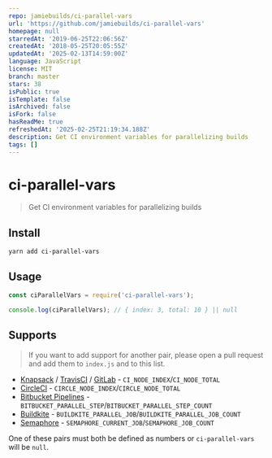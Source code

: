 ```yaml
---
repo: jamiebuilds/ci-parallel-vars
url: 'https://github.com/jamiebuilds/ci-parallel-vars'
homepage: null
starredAt: '2019-06-25T22:06:56Z'
createdAt: '2018-05-25T20:05:55Z'
updatedAt: '2025-02-13T14:59:00Z'
language: JavaScript
license: MIT
branch: master
stars: 38
isPublic: true
isTemplate: false
isArchived: false
isFork: false
hasReadMe: true
refreshedAt: '2025-02-25T21:19:34.188Z'
description: Get CI environment variables for parallelizing builds
tags: []
---
```


# ci-parallel-vars

> Get CI environment variables for parallelizing builds

## Install

```
yarn add ci-parallel-vars
```

## Usage

```js
const ciParallelVars = require('ci-parallel-vars');

console.log(ciParallelVars); // { index: 3, total: 10 } || null
```

## Supports

> If you want to add support for another pair, please open a pull request and
> add them to `index.js` and to this list.

- [Knapsack] / [TravisCI] / [GitLab] - `CI_NODE_INDEX`/`CI_NODE_TOTAL`
- [CircleCI] - `CIRCLE_NODE_INDEX`/`CIRCLE_NODE_TOTAL`
- [Bitbucket Pipelines] - `BITBUCKET_PARALLEL_STEP`/`BITBUCKET_PARALLEL_STEP_COUNT`
- [Buildkite] - `BUILDKITE_PARALLEL_JOB`/`BUILDKITE_PARALLEL_JOB_COUNT`
- [Semaphore] - `SEMAPHORE_CURRENT_JOB`/`SEMAPHORE_JOB_COUNT`

One of these pairs must both be defined as numbers or `ci-parallel-vars` will
be `null`.

[Knapsack]: http://docs.knapsackpro.com/ruby/knapsack#info-about-env-variables
[TravisCI]: https://docs.travis-ci.com/user/speeding-up-the-build/#Parallelizing-RSpec%2C-Cucumber-and-Minitest-on-multiple-VMs
[GitLab]: https://docs.gitlab.com/ee/ci/yaml/#parallel
[CircleCI]: https://circleci.com/docs/1.0/parallel-manual-setup/#using-environment-variables
[Bitbucket Pipelines]: https://confluence.atlassian.com/bitbucket/parallel-steps-946606807.html
[Buildkite]: https://buildkite.com/docs/builds/parallel-builds
[Semaphore]: https://semaphoreci.com/docs/available-environment-variables.html#variables-exported-in-builds-and-deploys
